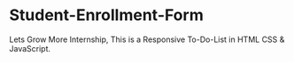 # Student-Enrollment-Form
Lets Grow More Internship, This is a Responsive To-Do-List in HTML CSS & JavaScript.
